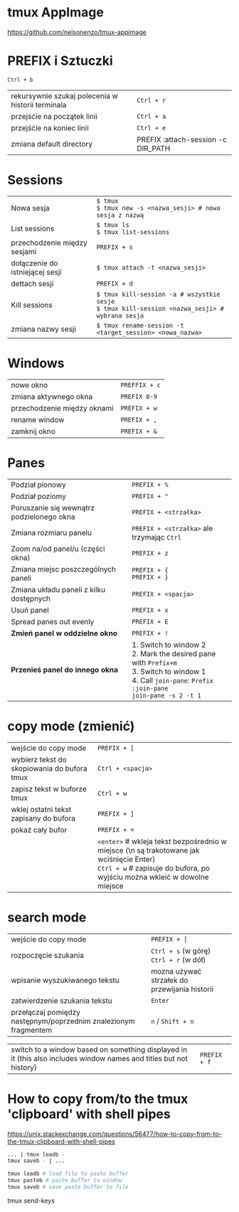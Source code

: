 # tmux AppImage

https://github.com/nelsonenzo/tmux-appimage

# PREFIX i Sztuczki

`Ctrl + b`

|                                                   |                                    |
| ------------------------------------------------- | ---------------------------------- |
| rekursywnie szukaj polecenia w historii terminala | `Ctrl + r`                         |
| przejśćie na początek linii                       | `Ctrl + a`                         |
| przejśćie na koniec linii                         | `Ctrl + e`                         |
| zmiana default directory                          | PREFIX :attach-session -c DIR_PATH |

# Sessions

|                                 |                                                                                                    |
| ------------------------------- | -------------------------------------------------------------------------------------------------- |
| Nowa sesja                      | `$ tmux`<br>`$ tmux new -s <nazwa_sesji> # nowa sesja z nazwą`                                     |
| List sessions                   | `$ tmux ls`<br>`$ tmux list-sessions`                                                              |
| przechodzenie między sesjami    | `PREFIX + s`                                                                                       |
| dołączenie do istniejącej sesji | `$ tmux attach -t <nazwa_sesji>`                                                                   |
| dettach sesji                   | `PREFIX + d`                                                                                       |
| Kill sessions                   | `$ tmux kill-session -a # wszystkie sesje`<br>`$ tmux kill-session <nazwa_sesji> # wybrana sesja ` |
| zmiana nazwy sesji              | `$ tmux rename-session -t <target_session> <nowa_nazwa>`                                           |

# Windows

|                             |               |
| --------------------------- | ------------- |
| nowe okno                   | `PREFFIX + c` |
| zmiana aktywnego okna       | `PREFIX 0-9`  |
| przechodzenie między oknami | `PREFIX + w`  |
| rename window               | `PREFIX + ,`  |
| zamknij okno                | `PREFIX + &`  |

# Panes

|  |  |
| ---- | ---- |
| Podział pionowy | `PREFIX + %` |
| Podział poziomy | `PREFIX + "` |
| Poruszanie się wewnątrz podzielonego okna | `PREFIX + <strzałka>` |
| Zmiana rozmiaru panelu | `PREFIX + <strzałka>` ale trzymając `Ctrl` |
| Zoom na/od panel/u (części okna) | `PREFIX + z` |
| Zmiana miejsc poszczególnych paneli | `PREFIX + {`<br>`PREFIX + }` |
| Zmiana układu paneli z kilku dostępnych | `PREFIX + <spacja>` |
| Usuń panel | `PREFIX + x` |
| Spread panes out evenly | `PREFIX + E` |
| **Zmień panel w oddzielne okno** | `PREFIX + !` |
| **Przenieś panel do innego okna** | 1. Switch to window 2<br>2. Mark the desired pane with `Prefix+m`<br>3. Switch to window 1<br>4. Call `join-pane`: `Prefix :join-pane`<br>```join-pane -s 2 -t 1```|

# copy mode (zmienić)

|                                             |                                                                                                                                                                        |
| ------------------------------------------- | ---------------------------------------------------------------------------------------------------------------------------------------------------------------------- |
| wejście do copy mode                        | `PREFIX + [`                                                                                                                                                           |
| wybierz tekst do skopiowania do bufora tmux | `Ctrl + <spacja>`                                                                                                                                                      |
| zapisz tekst w buforze tmux                 | `Ctrl + w`                                                                                                                                                             |
| wklej ostatni tekst zapisany do bufora      | `PREFIX + ]`                                                                                                                                                           |
| pokaż cały bufor                            | `PREFIX + =`                                                                                                                                                           |
|                                             | `<enter>` # wkleja tekst bezpośrednio w miejsce (\n są trakotowane jak wciśnięcie Enter)<br>`Ctrl + w` # zapisuje do bufora, po wyjściu można wkleić w dowolne miejsce |

# search mode

|                                                                 |                                               |
| --------------------------------------------------------------- | --------------------------------------------- |
| wejście do copy mode                                            | `PREFIX + [`                                  |
| rozpoczęcie szukania                                            | `Ctrl + s` (w górę)<br>`Ctrl + r` (w dół)     |
| wpisanie wyszukiwanego tekstu                                   | mozna używać strzałek do przewijania historii |
| zatwierdzenie szukania tekstu                                   | `Enter`                                       |
| przełączaj pomiędzy następnym/poprzednim znalezionym fragmentem | `n` / `Shift + n`                             |

|                                                                                                                    |              |
| ------------------------------------------------------------------------------------------------------------------ | ------------ |
| switch to a window based on something displayed in it (this also includes window names and titles but not history) | `PREFIX + f` |

# How to copy from/to the tmux 'clipboard' with shell pipes

https://unix.stackexchange.com/questions/56477/how-to-copy-from-to-the-tmux-clipboard-with-shell-pipes

```bash
... | tmux loadb -
tmux saveb - | ...
```

```bash
tmux loadb # load file to paste buffer
tmux pasteb # paste buffer to window
tmux saveb # save paste buffer to file
```
tmux send-keys
